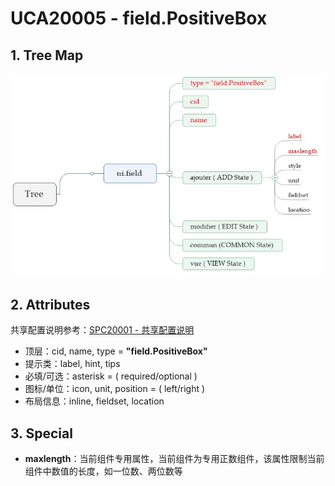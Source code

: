 # UCA20005 - field.PositiveBox

## 1. Tree Map

![](/_images/specs/field/field-005-01.JPG)

## 2. Attributes

共享配置说明参考：[SPC20001 - 共享配置说明](/environment/specifications/212fields/spc20001-shared-configuration.md)

* 顶层：cid, name, type = **"field.PositiveBox"**
* 提示类：label, hint, tips
* 必填/可选：asterisk = \( required/optional \)
* 图标/单位：icon, unit, position = \( left/right \)
* 布局信息：inline, fieldset, location

## 3. Special

* **maxlength**：当前组件专用属性，当前组件为专用正数组件，该属性限制当前组件中数值的长度，如一位数、两位数等



